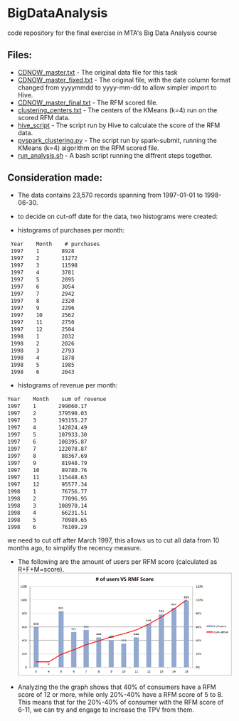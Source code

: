 # BigDataAnalysis
code repository for the final exercise in MTA's Big Data Analysis course

## Files:
- [CDNOW_master.txt] - The original data file for this task
- [CDNOW_master_fixed.txt] - The original file, with the date column format changed from yyyymmdd to yyyy-mm-dd to allow simpler import to Hive.
- [CDNOW_master_final.txt] - The RFM scored file.
- [clustering_centers.txt] - The centers of the KMeans (k=4) run on the scored RFM data.
- [hive_script] - The script run by Hive to calculate the score of the RFM data.
- [pyspark_clustering.py] - The script run by spark-submit, running the KMeans (k=4) algorithm on the RFM scored file.
- [run_analysis.sh] - A bash script running the diffrent steps together.



## Consideration made:
- The data contains 23,570 records spanning from 1997-01-01 to 1998-06-30.

- to decide on cut-off date for the data, two histograms were created:
- histograms of purchases per month: 
```
 Year    Month    # purchases
 1997    1       8928
 1997    2       11272
 1997    3       11598
 1997    4       3781
 1997    5       2895
 1997    6       3054
 1997    7       2942
 1997    8       2320
 1997    9       2296
 1997    10      2562
 1997    11      2750
 1997    12      2504
 1998    1       2032
 1998    2       2026
 1998    3       2793
 1998    4       1878
 1998    5       1985
 1998    6       2043
```
- histograms of revenue per month: 
```
Year    Month    sum of revenue
1997    1       299060.17
1997    2       379590.03
1997    3       393155.27
1997    4       142824.49
1997    5       107933.30
1997    6       108395.87
1997    7       122078.87
1997    8        88367.69
1997    9        81948.79
1997    10       89780.76
1997    11      115448.63
1997    12       95577.34
1998    1        76756.77
1998    2        77096.95
1998    3       108970.14
1998    4        66231.51
1998    5        70989.65
1998    6        76109.29
```

we need to cut off after March 1997, this allows us to cut all data from 10 months ago, to simplify the recency measure.

- The following are the amount of users per RFM score (calculated as R+F+M=score).
![alt text][RFMSCore]
- Analyzing the the graph shows that 40% of consumers have a RFM score of 12 or more, while only 20%-40% have a RFM score of 5 to 8. This means that for the 20%-40% of consumer with the RFM score of 6-11, we can try and engage to increase the TPV from them.





   [RFMSCore]: https://raw.githubusercontent.com/yuvalb9/BigDataAnalysis/master/num.of.users.vs.RFM.Score.png "# of users vs. RMF score"
   [CDNOW_master.txt]: <https://raw.githubusercontent.com/yuvalb9/BigDataAnalysis/blob/master/CDNOW_master.txt>
   [CDNOW_master_fixed.txt]: <https://raw.githubusercontent.com/yuvalb9/BigDataAnalysis/blob/master/CDNOW_master_fixed.txt>
   [CDNOW_master_final.txt]: <https://raw.githubusercontent.com/yuvalb9/BigDataAnalysis/blob/master/CDNOW_master_final.txt> 
   [clustering_centers.txt]: <https://raw.githubusercontent.com/yuvalb9/BigDataAnalysis/blob/master/clustering_centers.txt> 
   [hive_script]: <https://raw.githubusercontent.com/yuvalb9/BigDataAnalysis/blob/master/hive_script> 
   [pyspark_clustering.py]: <https://raw.githubusercontent.com/yuvalb9/BigDataAnalysis/blob/master/pyspark_clustering.py>
   [run_analysis.sh]: <https://raw.githubusercontent.com/yuvalb9/BigDataAnalysis/blob/master/run_analysis.sh> 

